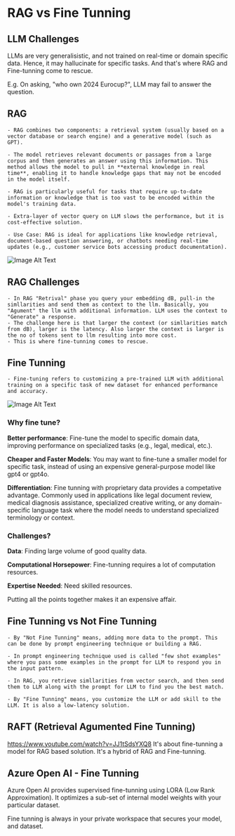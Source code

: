 # RAG vs Fine Tunning

## LLM Challenges
LLMs are very generalisistic, and not trained on real-time or domain specific data. 
Hence, it may hallucinate for specific tasks. And that's where RAG and Fine-tunning come to rescue.

E.g.
On asking, "who own 2024 Eurocup?", LLM may fail to answer the question.

## RAG
    - RAG combines two components: a retrieval system (usually based on a vector database or search engine) and a generative model (such as GPT).

    - The model retrieves relevant documents or passages from a large corpus and then generates an answer using this information. This method allows the model to pull in **external knowledge in real time**, enabling it to handle knowledge gaps that may not be encoded in the model itself.

    - RAG is particularly useful for tasks that require up-to-date information or knowledge that is too vast to be encoded within the model's training data.

    - Extra-layer of vector query on LLM slows the performance, but it is cost-effective solution.

    - Use Case: RAG is ideal for applications like knowledge retrieval, document-based question answering, or chatbots needing real-time updates (e.g., customer service bots accessing product documentation).

![Image Alt Text](./images/RAG2.png)

## RAG Challenges
    - In RAG "Retrival" phase you query your embedding dB, pull-in the simllarities and send them as context to the llm. Basically, you "Agument" the llm with additional information. LLM uses the context to "Generate" a response.
    - The challenge here is that larger the context (or simllarities match from dB), larger is the latency. Also larger the context is larger is the no of tokens sent to llm resulting into more cost.
    - This is where fine-tunning comes to rescue.


## Fine Tunning
    - Fine-tuning refers to customizing a pre-trained LLM with additional training on a specific task of new dataset for enhanced performance and accuracy.

![Image Alt Text](./images/FINETUNNING.png)

### Why fine tune?

**Better performance**:  Fine-tune the model to specific domain data, improving performance on specialized tasks (e.g., legal, medical, etc.).

**Cheaper and Faster Models**:  You may want to fine-tune a smaller model for specific task, instead of using an expensive general-purpose model like gpt4 or gpt4o.

**Differentiation**:  Fine tunning with proprietary data provides a competative advantage. Commonly used in applications like legal document review, medical diagnosis assistance, specialized creative writing, or any domain-specific language task where the model needs to understand specialized terminology or context.

### Challenges?

**Data**: Finding large volume of good quality data. 

**Computational Horsepower**: Fine-tunning requires a lot of computation resources.

**Expertise Needed**: Need skilled resources.

Putting all the points together makes it an expensive affair.

## Fine Tunning vs Not Fine Tunning

    - By "Not Fine Tunning" means, adding more data to the prompt. This can be done by prompt engineering technique or building a RAG.
    
    - In prompt engineering technique used is called "few shot examples" where you pass some examples in the prompt for LLM to respond you in the input pattern. 

    - In RAG, you retrieve simllarities from vector search, and then send them to LLM along with the prompt for LLM to find you the best match.

    - By "Fine Tunning" means, you customize the LLM or add skill to the LLM. It is also a low-latency solution.


## RAFT (Retrieval Agumented Fine Tunning)
https://www.youtube.com/watch?v=JJ1tSdsYXQ8 
It's about fine-tunning a model for RAG based solution. It's a hybrid of RAG and Fine-tunning.


## Azure Open AI - Fine Tunning
Azure Open AI provides supervised fine-tunning using LORA (Low Rank Approximation). It optimizes a sub-set of internal model weights with your particular dataset. 

Fine tunning is always in your private workspace that secures your model, and dataset. 








